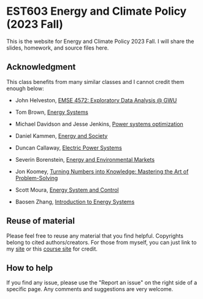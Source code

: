 # EST603 Energy and Climate Policy (2023 Fall)

This is the website for Energy and Climate Policy 2023 Fall. I will share the slides, homework, and source files here.  

## Acknowledgment

This class benefits from many similar classes and I cannot credit them enough below:  

- John Helveston, [EMSE 4572: Exploratory Data Analysis @ GWU](https://github.com/emse-eda-gwu/2022-Fall)  

- Tom Brown, [Energy Systems](https://nworbmot.org/teaching.html)  

- Michael Davidson and Jesse Jenkins, [Power systems optimization](https://github.com/east-winds/power-systems-optimization)

- Daniel Kammen, [Energy and Society](http://kammen.berkeley.edu/)  

- Duncan Callaway, [Electric Power Systems](https://erg.berkeley.edu/people/callaway-duncan/)

- Severin Borenstein, [Energy and Environmental Markets](http://courses.haas.berkeley.edu/descriptions/Descriptions/EWMBA212-1_Spring14.htm)  

- Jon Koomey, [Turning Numbers into Knowledge: Mastering the Art of Problem-Solving](https://www.koomey.com/books.html)  

- Scott Moura, [Energy System and Control](https://ecal.berkeley.edu/ce295.html)  

- Baosen Zhang, [Introduction to Energy Systems](https://zhangbaosen.github.io/teaching/EE351)  

## Reuse of material

Please feel free to reuse any material that you find helpful. Copyrights belong to cited authors/creators. For those from myself, you can just link to my [site](https://drganghe.github.io) or this [course site](https://drganghe.github.io/energy-climate-policy-2023) for credit.

## How to help  

If you find any issue, please use the "Report an issue" on the right side of a specific page. Any comments and suggestions are very welcome.
